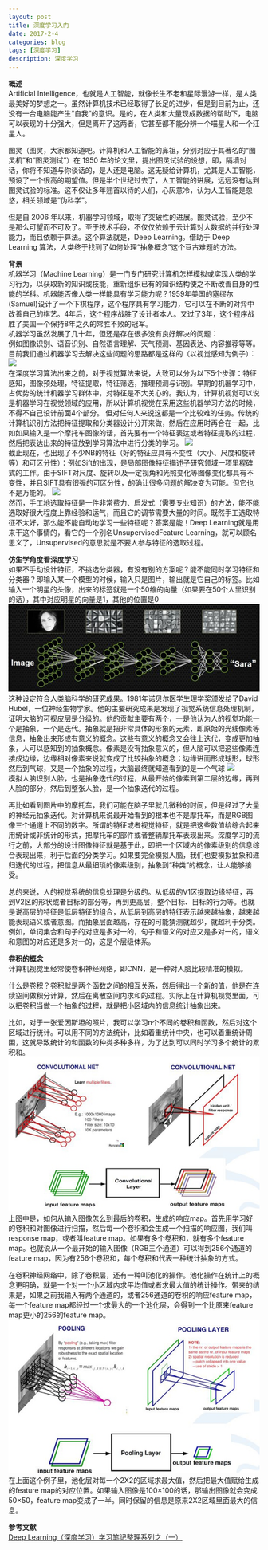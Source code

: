 ```yaml
---
layout: post
title: 深度学习入门
date: 2017-2-4
categories: blog
tags: [深度学习]
description: 深度学习
---
```


**概述**         
Artificial Intelligence，也就是人工智能，就像长生不老和星际漫游一样，是人类最美好的梦想之一。虽然计算机技术已经取得了长足的进步，但是到目前为止，还没有一台电脑能产生“自我”的意识。是的，在人类和大量现成数据的帮助下，电脑可以表现的十分强大，但是离开了这两者，它甚至都不能分辨一个喵星人和一个汪星人。

图灵（图灵，大家都知道吧。计算机和人工智能的鼻祖，分别对应于其著名的“图灵机”和“图灵测试”）在 1950 年的论文里，提出图灵试验的设想，即，隔墙对话，你将不知道与你谈话的，是人还是电脑。这无疑给计算机，尤其是人工智能，预设了一个很高的期望值。但是半个世纪过去了，人工智能的进展，远远没有达到图灵试验的标准。这不仅让多年翘首以待的人们，心灰意冷，认为人工智能是忽悠，相关领域是“伪科学”。

但是自 2006 年以来，机器学习领域，取得了突破性的进展。图灵试验，至少不是那么可望而不可及了。至于技术手段，不仅仅依赖于云计算对大数据的并行处理能力，而且依赖于算法。这个算法就是，Deep Learning。借助于 Deep Learning 算法，人类终于找到了如何处理“抽象概念”这个亘古难题的方法。

**背景**       
机器学习（Machine Learning）是一门专门研究计算机怎样模拟或实现人类的学习行为，以获取新的知识或技能，重新组织已有的知识结构使之不断改善自身的性能的学科。机器能否像人类一样能具有学习能力呢？1959年美国的塞缪尔(Samuel)设计了一个下棋程序，这个程序具有学习能力，它可以在不断的对弈中改善自己的棋艺。4年后，这个程序战胜了设计者本人。又过了3年，这个程序战胜了美国一个保持8年之久的常胜不败的冠军。         
机器学习虽然发展了几十年，但还是存在很多没有良好解决的问题：         
例如图像识别、语音识别、自然语言理解、天气预测、基因表达、内容推荐等等。目前我们通过机器学习去解决这些问题的思路都是这样的（以视觉感知为例子）：
![](http://img.my.csdn.net/uploads/201304/08/1365435432_2281.jpg)        
在深度学习算法出来之前，对于视觉算法来说，大致可以分为以下5个步骤：特征感知，图像预处理，特征提取，特征筛选，推理预测与识别。早期的机器学习中，占优势的统计机器学习群体中，对特征是不大关心的。我认为，计算机视觉可以说是机器学习在视觉领域的应用，所以计算机视觉在采用这些机器学习方法的时候，不得不自己设计前面4个部分。 但对任何人来说这都是一个比较难的任务。传统的计算机识别方法把特征提取和分类器设计分开来做，然后在应用时再合在一起，比如如果输入是一个摩托车图像的话，首先要有一个特征表达或者特征提取的过程，然后把表达出来的特征放到学习算法中进行分类的学习。
![](http://img.my.csdn.net/uploads/201304/08/1365435468_8350.jpg)       
截止现在，也出现了不少NB的特征（好的特征应具有不变性（大小、尺度和旋转等）和可区分性）：例如Sift的出现，是局部图像特征描述子研究领域一项里程碑式的工作。由于SIFT对尺度、旋转以及一定视角和光照变化等图像变化都具有不变性，并且SIFT具有很强的可区分性，的确让很多问题的解决变为可能。但它也不是万能的。
![](http://img.my.csdn.net/uploads/201304/08/1365435491_6508.jpg)       
  然而，手工地选取特征是一件非常费力、启发式（需要专业知识）的方法，能不能选取好很大程度上靠经验和运气，而且它的调节需要大量的时间。既然手工选取特征不太好，那么能不能自动地学习一些特征呢？答案是能！Deep Learning就是用来干这个事情的，看它的一个别名UnsupervisedFeature Learning，就可以顾名思义了，Unsupervised的意思就是不要人参与特征的选取过程。

**仿生学角度看深度学习**        
如果不手动设计特征，不挑选分类器，有没有别的方案呢？能不能同时学习特征和分类器？即输入某一个模型的时候，输入只是图片，输出就是它自己的标签。比如输入一个明星的头像，出来的标签就是一个50维的向量（如果要在50个人里识别的话），其中对应明星的向量是1，其他的位置是0
![](https://raw.githubusercontent.com/whuhan2013/myImage/master/machineLearning/class13/p6.jpg)     
这种设定符合人类脑科学的研究成果。1981年诺贝尔医学生理学奖颁发给了David Hubel，一位神经生物学家。他的主要研究成果是发现了视觉系统信息处理机制，证明大脑的可视皮层是分级的。他的贡献主要有两个，一是他认为人的视觉功能一个是抽象，一个是迭代。抽象就是把非常具体的形象的元素，即原始的光线像素等信息，抽象出来形成有意义的概念。这些有意义的概念又会往上迭代，变成更加抽象，人可以感知到的抽象概念。像素是没有抽象意义的，但人脑可以把这些像素连接成边缘，边缘相对像素来说就变成了比较抽象的概念；边缘进而形成球形，球形然后到气球，又是一个抽象的过程，大脑最终就知道看到的是一个气球
![](http://img.my.csdn.net/uploads/201304/08/1365435554_6921.jpg)    
模拟人脑识别人脸，也是抽象迭代的过程，从最开始的像素到第二层的边缘，再到人脸的部分，然后到整张人脸，是一个抽象迭代的过程。

再比如看到图片中的摩托车，我们可能在脑子里就几微秒的时间，但是经过了大量的神经元抽象迭代。对计算机来说最开始看到的根本也不是摩托车，而是RGB图像三个通道上不同的数字。所谓的特征或者视觉特征，就是把这些数值给综合起来用统计或非统计的形式，把摩托车的部件或者整辆摩托车表现出来。深度学习的流行之前，大部分的设计图像特征就是基于此，即把一个区域内的像素级别的信息综合表现出来，利于后面的分类学习。如果要完全模拟人脑，我们也要模拟抽象和递归迭代的过程，把信息从最细琐的像素级别，抽象到“种类”的概念，让人能够接受。

总的来说，人的视觉系统的信息处理是分级的。从低级的V1区提取边缘特征，再到V2区的形状或者目标的部分等，再到更高层，整个目标、目标的行为等。也就是说高层的特征是低层特征的组合，从低层到高层的特征表示越来越抽象，越来越能表现语义或者意图。而抽象层面越高，存在的可能猜测就越少，就越利于分类。例如，单词集合和句子的对应是多对一的，句子和语义的对应又是多对一的，语义和意图的对应还是多对一的，这是个层级体系。

**卷积的概念**     
计算机视觉里经常使卷积神经网络，即CNN，是一种对人脑比较精准的模拟。   

什么是卷积？卷积就是两个函数之间的相互关系，然后得出一个新的值，他是在连续空间做积分计算，然后在离散空间内求和的过程。实际上在计算机视觉里面，可以把卷积当做一个抽象的过程，就是把小区域内的信息统计抽象出来。

比如，对于一张爱因斯坦的照片，我可以学习n个不同的卷积和函数，然后对这个区域进行统计。可以用不同的方法统计，比如着重统计中央，也可以着重统计周围，这就导致统计的和函数的种类多种多样，为了达到可以同时学习多个统计的累积和。
![](https://raw.githubusercontent.com/whuhan2013/myImage/master/machineLearning/class13/p7.jpg)   
上图中是，如何从输入图像怎么到最后的卷积，生成的响应map。首先用学习好的卷积和对图像进行扫描，然后每一个卷积和会生成一个扫描的响应图，我们叫response map，或者叫feature map。如果有多个卷积和，就有多个feature map。也就说从一个最开始的输入图像（RGB三个通道）可以得到256个通道的feature map，因为有256个卷积和，每个卷积和代表一种统计抽象的方式。

在卷积神经网络中，除了卷积层，还有一种叫池化的操作。池化操作在统计上的概念更明确，就是一个对一个小区域内求平均值或者求最大值的统计操作。带来的结果是，如果之前我输入有两个通道的，或者256通道的卷积的响应feature map，每一个feature map都经过一个求最大的一个池化层，会得到一个比原来feature map更小的256的feature map。
![](https://raw.githubusercontent.com/whuhan2013/myImage/master/machineLearning/class13/p8.jpg)   
在上面这个例子里，池化层对每一个2X2的区域求最大值，然后把最大值赋给生成的feature map的对应位置。如果输入图像是100×100的话，那输出图像就会变成50×50，feature map变成了一半。同时保留的信息是原来2X2区域里面最大的信息。

**参考文献**        
[Deep Learning（深度学习）学习笔记整理系列之（一）](http://blog.csdn.net/zouxy09/article/details/8775360)





